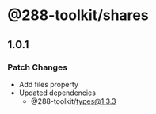 # @288-toolkit/shares

## 1.0.1

### Patch Changes

- Add files property
- Updated dependencies
  - @288-toolkit/types@1.3.3
